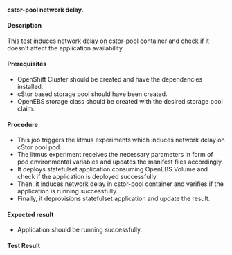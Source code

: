 #### cstor-pool network delay.

#### Description

This test induces network delay on cstor-pool container and check if it doesn't affect the application availability.

#### Prerequisites

- OpenShift Cluster should be created and have the dependencies installed.
- cStor based storage pool should have been created.
- OpenEBS storage class should be created with the desired storage pool claim.

#### Procedure

- This job triggers the litmus experiments which induces network delay on cStor pool pod.
- The litmus experiment receives the necessary parameters in form of pod environmental variables and updates the manifest files accordingly.
- It deploys statefulset application consuming OpenEBS Volume and check if the application is deployed successfully.
- Then, it induces network delay in cstor-pool container and verifies if the application is running successfully.
- Finally, it deprovisions statefulset application and update the result.

#### Expected result

- Application should be running successfully.

#### Test Result